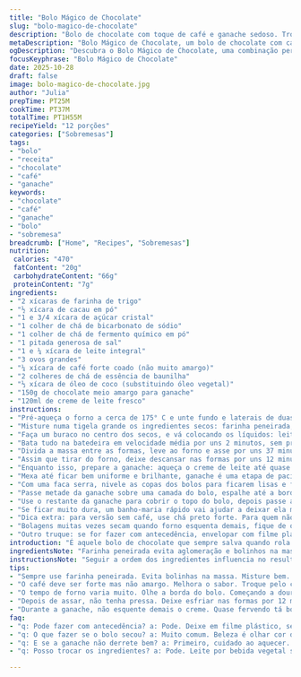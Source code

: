 ```yaml
---
title: "Bolo Mágico de Chocolate"
slug: "bolo-magico-de-chocolate"
description: "Bolo de chocolate com toque de café e ganache sedoso. Troque o óleo clássico por óleo de coco para aroma mais rico. Cozimento ajustado pra textura úmida sem afundar. Ganache com chocolate meio amargo para equilibrar doçura. Dividido em etapas que facilitam reconhecimento do ponto certo pelo tato e cheiro. Receita rústica, com dicas para evitar bolos secos e dicas pra decorar com ganache que escorre bonito."
metaDescription: "Bolo Mágico de Chocolate, um bolo de chocolate com café e ganache. Sabor intenso e textura irresistível para qualquer ocasião."
ogDescription: "Descubra o Bolo Mágico de Chocolate, uma combinação perfeita de chocolate, café e ganache; sabor inigualável para encantar."
focusKeyphrase: "Bolo Mágico de Chocolate"
date: 2025-10-28
draft: false
image: bolo-magico-de-chocolate.jpg
author: "Julia"
prepTime: PT25M
cookTime: PT37M
totalTime: PT1H55M
recipeYield: "12 porções"
categories: ["Sobremesas"]
tags:
- "bolo"
- "receita"
- "chocolate"
- "café"
- "ganache"
keywords:
- "chocolate"
- "café"
- "ganache"
- "bolo"
- "sobremesa"
breadcrumb: ["Home", "Recipes", "Sobremesas"]
nutrition: 
 calories: "470"
 fatContent: "20g"
 carbohydrateContent: "66g"
 proteinContent: "7g"
ingredients:
- "2 xícaras de farinha de trigo"
- "½ xícara de cacau em pó"
- "1 e 3/4 xícara de açúcar cristal"
- "1 colher de chá de bicarbonato de sódio"
- "1 colher de chá de fermento químico em pó"
- "1 pitada generosa de sal"
- "1 e ¼ xícara de leite integral"
- "3 ovos grandes"
- "¼ xícara de café forte coado (não muito amargo)"
- "2 colheres de chá de essência de baunilha"
- "⅓ xícara de óleo de coco (substituindo óleo vegetal)"
- "150g de chocolate meio amargo para ganache"
- "120ml de creme de leite fresco"
instructions:
- "Pré-aqueça o forno a cerca de 175° C e unte fundo e laterais de duas formas redondas de 20 cm com óleo e farinha ou papel manteiga, isso evita que a massa grude nas bordas e base. Papel é golpe de mestre pra desenformar fácil."
- "Misture numa tigela grande os ingredientes secos: farinha peneirada, cacau, açúcar, bicarbonato, fermento e uma boa pitada de sal, aliás, nunca esqueça do sal no chocolate; realça o sabor, combate a doçura enjoativa."
- "Faça um buraco no centro dos secos, e vá colocando os líquidos: leite, ovos ligeiramente batidos, café morno (sem encostar direto no fermento pra não perder força), essência de baunilha e óleo de coco derretido mas não quente. O óleo de coco dá um aroma sutil, mas pode virar óleo normal se não encontrar."
- "Bata tudo na batedeira em velocidade média por uns 2 minutos, sem pressa. É importante raspar lateral e fundo com espátula no meio pra incorporar tudo, se não, pózinho de farinha fica espalhado e cria bolinhos. A massa tem que ficar lisinha, escorre por igual, sem grumos."
- "Divida a massa entre as formas, leve ao forno e asse por uns 37 minutos. O tempo pode variar bastante com o forno. Teste do palito: deve sair com umas migalhas úmidas, não molhada e nem completamente seca, se sair seca, já pode ressecar durante o resfriamento."
- "Assim que tirar do forno, deixe descansar nas formas por uns 12 minutos. Não corte a pressa: o bolo termina de firmar nesse tempo. Depois coloque os bolos sobre uma gradinha pra esfriarem completamente e evitarem base molhada ou massa empapada."
- "Enquanto isso, prepare a ganache: aqueça o creme de leite até quase ferver, mas não deixe borbulhar, isso corta o sabor e a textura. Derrame sobre o chocolate meio amargo picado ou em gotas numa tigela pequena, cubra com prato por 3 minutos pra chocolate amolecer por igual, aproveite para fazer outro passo da receita."
- "Mexa até ficar bem uniforme e brilhante, ganache é uma etapa de paciência. Se parecer grosso demais, leve um pouco ao micro-ondas de 5 em 5 segundos, mexendo a cada vez para não queimar, até atingir consistência cremosa e espalhável."
- "Com uma faca serra, nivele as copas dos bolos para ficarem lisas e firmes, assim a montagem fica estável e visual melhor. Isso evita que a cobertura escorregue."
- "Passe metade da ganache sobre uma camada do bolo, espalhe até a borda. Empilhe a outra camada por cima, com o lado cortado virado para baixo pra cima ficar mais liso, melhor fixação."
- "Use o restante da ganache para cobrir o topo do bolo, depois passe a espátula nas laterais e alise. Se quiser ganache mais lisinha, deixe esfriar 15 minutos antes dessa etapa para firmar e espalhar melhor sem derramar demais."
- "Se ficar muito dura, um banho-maria rápido vai ajudar a deixar ela maleável de novo. Gosto de deixar umas gotinhas escorrendo na borda, fica visual artesanal e gostoso."
- "Dica extra: para versão sem café, use chá preto forte. Para quem não gosta de coco, manteiga derretida substitui óleo mas altera aroma."
- "Bolagens muitas vezes secam quando forno esquenta demais, fique de olho pela coloração da massa nas laterais da forma, cor escura indica superaquecimento e ressecamento."
- "Outro truque: se for fazer com antecedência, envelopar com filme plástico toca a umidade e evita que a textura fique seca e esfarelada."
introduction: "É aquele bolo de chocolate que sempre salva quando rola um encontro rápido. Usei óleo de coco para quebrar o perfil gorduroso comum, café pra realçar o amargor natural do cacau, e ganache com chocolate meio amargo pra balancear doce e acidez. Já fiz com café e sem, com óleo ou manteiga, e percebi que o segredo é misturar na ordem certa e saber que o forno varia - nada de confiar só no timer – olhar borda, cheiro da massa assada, até barulho de bolha estourando. Uma textura mista, meio molhada, é sinal bom aqui. Nada seco demais, senão amarga. Se a ganache esfria rápido, uso microondas; se dilui demais, deixo esfriar um cadinho. Não é pra fazer rápido e sair correndo, isso aqui é paciência e sensibilidade."
ingredientsNote: "Farinha peneirada evita aglomeração e bolinhos na massa. Trocar óleo vegetal por óleo de coco acrescenta um aroma amanteigado, leve frescor. Açúcar cristal substitui granulado comum, porque sai melhor dissolvido e cria textura mais lisa. O café não é opcional, mas pode usar chá preto forte pro mesmo efeito. Leite deve estar em temperatura ambiente para evitar choque térmico que endurece o glúten. O fermento e bicarbonato juntos criam estrutura, e atenção pra não usar fermento químico velho, senão não cresce mesmo. Gosto de chocolate meio amargo na ganache pra equilibrar a doçura exagerada do bolo. Creme de leite fresco resulta mais firme que o comum, mas se não tiver, pode usar creme de caixinha mais consistente. Use sempre ovos frescos, eles dão brilho e estrutura à massa. Sal é pequeno segredo para valorizar sabor, não eliminar. Pra quem tem alergia, leite pode ser substituído por bebida vegetal sem açúcar, mas textura muda bastante, tenha isso em mente."
instructionsNote: "Seguir a ordem dos ingredientes influencia no resultado final - misturar secos antes de líquidos evita bolinhas e mistura desigual. Bater em velocidade média é chave pra incorporar ar sem criar massa pesada. Raspar a tigela no meio do processo evita pedaços secos no bolo final. Testar o ponto com palito é básico, mas o melhor é olhar a cor da borda e sentir o cheiro: cheiro forte de chocolate assado indica que está pronto. Ganache precisa ser feita com calor uniforme para derreter o chocolate, não acelerar demais, senão fica grossa demais. Nivele as camadas com faca serrilhada para montagem estável; bolo torto desmonta fácil e fica sem graça. Aplicar ganache fria demais não espalha, quente demais escorre demais; meio termo é a melhor aposta. Deixe o bolo esfriar completamente antes da cobertura pra evitar que a ganache escorra e derreta. Se for para armazenamento, embrulhe em filme plástico passado a cobertura para manter frescor sem grudar."
tips:
- "Sempre use farinha peneirada. Evita bolinhas na massa. Misture bem. O sal realça o chocolate; adorei essa dica depois de vários testes. Sal não deve faltar. Não use açúcar granulado, é ruim pra textura."
- "O café deve ser forte mas não amargo. Melhora o sabor. Troque pelo chá preto se não gosta de café. O óleo de coco é essencial, aroma incrível. Se usar manteiga, a textura muda."
- "O tempo de forno varia muito. Olhe a borda do bolo. Começando a dourar, é hora de testar. Palito pode sair com migalhas um pouco úmidas, mas não deve sair molhado."
- "Depois de assar, não tenha pressa. Deixe esfriar nas formas por 12 minutos. Assim evita que o bolo desmorone. Gradinha é seu amigo pra esfriar. Evita base molhada que é chatinha."
- "Durante a ganache, não esquente demais o creme. Quase fervendo tá bom. Derrame sobre chocolate picado e cubra. Isso ajuda a derreter igual. Mexa até ficar brilhante. Se endurecer, vá com calma no microondas."
faq:
- "q: Pode fazer com antecedência? a: Pode. Deixe em filme plástico, segura a umidade. Evita bolo seco. Mas cubra bem."
- "q: O que fazer se o bolo secou? a: Muito comum. Beleza é olhar cor da massa na forma; se escurece demais, superaquecimento. Melhor assar a temperaturas mais baixas."
- "q: E se a ganache não derrete bem? a: Primeiro, cuidado ao aquecer. Aqueça uniformemente. Se ficar grossa, vai pro micro-ondas em intervalos. Mexe a cada vez pra não queimar."
- "q: Posso trocar os ingredientes? a: Pode. Leite por bebida vegetal sem açúcar. Ou óleo de coco por manteiga. Mas muda a textura e aroma. Preste atenção nas diferenças."

---
```

